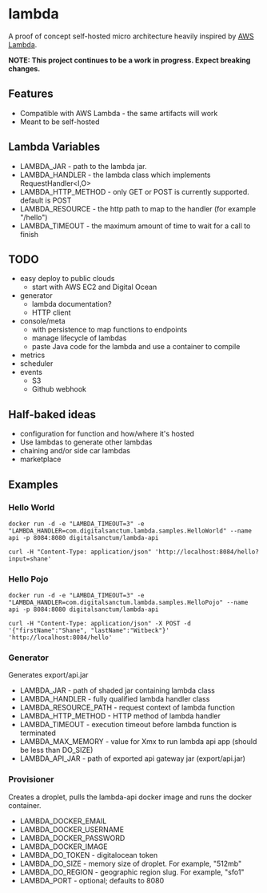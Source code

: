 
# lambda

A proof of concept self-hosted micro architecture heavily inspired by [AWS Lambda](https://aws.amazon.com/lambda/).

**NOTE: This project continues to be a work in progress. Expect breaking changes.**

## Features
- Compatible with AWS Lambda - the same artifacts will work
- Meant to be self-hosted

## Lambda Variables

- LAMBDA_JAR - path to the lambda jar.
- LAMBDA_HANDLER - the lambda class which implements RequestHandler<I,O>
- LAMBDA_HTTP_METHOD - only GET or POST is currently supported. default is POST
- LAMBDA_RESOURCE - the http path to map to the handler (for example "/hello")
- LAMBDA_TIMEOUT - the maximum amount of time to wait for a call to finish

## TODO
- easy deploy to public clouds
    - start with AWS EC2 and Digital Ocean
- generator
    - lambda documentation?
    - HTTP client
- console/meta
    - with persistence to map functions to endpoints
    - manage lifecycle of lambdas
    - paste Java code for the lambda and use a container to compile
- metrics
- scheduler
- events
    - S3
    - Github webhook

## Half-baked ideas
- configuration for function and how/where it's hosted
- Use lambdas to generate other lambdas
- chaining and/or side car lambdas
- marketplace

## Examples

### Hello World

    docker run -d -e "LAMBDA_TIMEOUT=3" -e "LAMBDA_HANDLER=com.digitalsanctum.lambda.samples.HelloWorld" --name api -p 8084:8080 digitalsanctum/lambda-api

    curl -H "Content-Type: application/json" 'http://localhost:8084/hello?input=shane'

### Hello Pojo

    docker run -d -e "LAMBDA_TIMEOUT=3" -e "LAMBDA_HANDLER=com.digitalsanctum.lambda.samples.HelloPojo" --name api -p 8084:8080 digitalsanctum/lambda-api

    curl -H "Content-Type: application/json" -X POST -d '{"firstName":"Shane", "lastName":"Witbeck"}' 'http://localhost:8084/hello'

### Generator

Generates export/api.jar

- LAMBDA_JAR - path of shaded jar containing lambda class
- LAMBDA_HANDLER - fully qualified lambda handler class
- LAMBDA_RESOURCE_PATH - request context of lambda function
- LAMBDA_HTTP_METHOD - HTTP method of lambda handler
- LAMBDA_TIMEOUT - execution timeout before lambda function is terminated
- LAMBDA_MAX_MEMORY - value for Xmx to run lambda api app (should be less than DO_SIZE)
- LAMBDA_API_JAR - path of exported api gateway jar (export/api.jar)


### Provisioner

Creates a droplet, pulls the lambda-api docker image and runs the docker container.

- LAMBDA_DOCKER_EMAIL
- LAMBDA_DOCKER_USERNAME
- LAMBDA_DOCKER_PASSWORD
- LAMBDA_DOCKER_IMAGE
- LAMBDA_DO_TOKEN - digitalocean token
- LAMBDA_DO_SIZE - memory size of droplet. For example, "512mb"
- LAMBDA_DO_REGION - geographic region slug. For example, "sfo1"
- LAMBDA_PORT - optional; defaults to 8080



